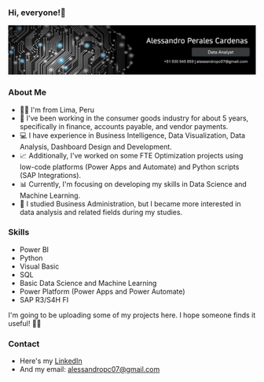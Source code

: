 ### **Hi, everyone!👋**

![Image](linkedin-banner1.jpg)

### About Me
- 🙋‍♂️ I'm from Lima, Peru
- 🏪 I've been working in the consumer goods industry for about 5 years, specifically in finance, accounts payable, and vendor payments.
- 💻 I have experience in Business Intelligence, Data Visualization, Data Analysis, Dashboard Design and Development.
- 📈 Additionally, I've worked on some FTE Optimization projects using low-code platforms (Power Apps and Automate) and Python scripts (SAP Integrations).
- 📊 Currently, I'm focusing on developing my skills in Data Science and Machine Learning.
- 👔 I studied Business Administration, but I became more interested in data analysis and related fields during my studies.

### Skills
- Power BI 
- Python
- Visual Basic
- SQL
- Basic Data Science and Machine Learning
- Power Platform (Power Apps and Power Automate)
- SAP R3/S4H FI

I'm going to be uploading some of my projects here. I hope someone finds it useful! 🙋‍♂️

### Contact
- Here's my [LinkedIn](https://www.linkedin.com/in/alessandro-perales-cardenas/)
- And my email: alessandropc07@gmail.com
